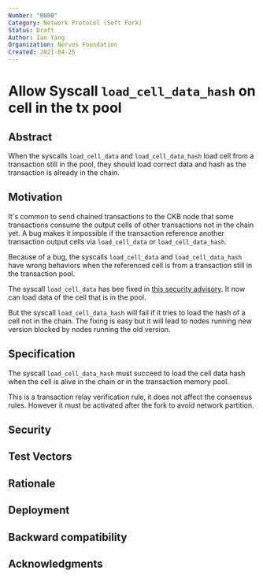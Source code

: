 ```yaml
---
Number: "0000"
Category: Network Protocol (Soft Fork)
Status: Draft
Author: Ian Yang
Organization: Nervos Foundation
Created: 2021-04-25
---
```


# Allow Syscall `load_cell_data_hash` on cell in the tx pool

## Abstract

When the syscalls `load_cell_data` and `load_cell_data_hash` load cell from a transaction still in the pool, they should load correct data and hash as the transaction is already in the chain.

## Motivation

It's common to send chained transactions to the CKB node that some transactions consume the output cells of other transactions not in the chain yet. A bug makes it impossible if the transaction reference another transaction output cells via `load_cell_data` or `load_cell_data_hash`. 

Because of a bug, the syscalls `load_cell_data` and `load_cell_data_hash` have wrong behaviors when the referenced cell is from a transaction still in the transaction pool.

The syscall `load_cell_data` has bee fixed in [this security advisory](https://github.com/nervosnetwork/ckb/security/advisories/GHSA-29c2-65rj-h343). It now can load data of the cell that is in the pool.

But the syscall `load_cell_data_hash` will fail if it tries to load the hash of a cell not in the chain. The fixing is easy but it will lead to nodes running new version blocked by nodes running the old version.

## Specification

The syscall `load_cell_data_hash` must succeed to load the cell data hash when the cell is alive in the chain or in the transaction memory pool.

This is a transaction relay verification rule, it does not affect the consensus rules. However it must be activated after the fork to avoid network partition.

## Security
## Test Vectors
## Rationale
## Deployment
## Backward compatibility
## Acknowledgments
